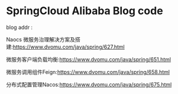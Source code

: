 # SpringCloud Alibaba Blog code
blog addr :

Naocs 微服务治理解决方案及搭建:https://www.dvomu.com/java/spring/627.html

微服务客户端负载均衡:https://www.dvomu.com/java/spring/651.html

微服务调用组件Feign:https://www.dvomu.com/java/spring/658.html

分布式配置管理Nacos:https://www.dvomu.com/java/spring/675.html
